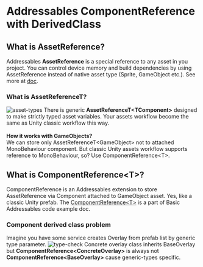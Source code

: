 # Addressables ComponentReference with DerivedClass

## What is AssetReference?
Addressables <b>AssetReference</b> is a special reference to any asset in you project. You can control device memory and build dependencies by using AssetReference instead of native asset type (Sprite, GameObject etc.). See more at [doc](https://docs.unity3d.com/Packages/com.unity.addressables@1.20/manual/AssetReferences.html).
### What is AssetReferenceT?
![asset-types](https://github.com/cyberaslan/Addressables-ComponentReference-with-DerivedClass/assets/87382541/ca64d70b-7d6e-424c-b0be-43408e3da1f2)
There is generic <b>AssetReferenceT\<TComponent\></b> designed to make strictly typed asset variables. Your assets workflow become the same as Unity classic workflow this way.
<br><br><b>How it works with GameObjects?</b><br>
We can store only AssetReferenceT\<GameObject\> not to attached MonoBehaviour component. But classic Unity assets workflow supports reference to MonoBehaviour, so? Use ComponentReference\<T\>.

## What is ComponentReference\<T\>?
ComponentReference is an Addressables extension to store AssetReference via Component attached to GameObject asset. Yes, like a classic Unity prefab. The [ComponentReference\<T\>](https://docs.unity3d.com/Packages/com.unity.addressables@1.20/manual/AssetReferences.html) is a part of Basic Addressables code example doc.

### Component derived class problem
Imagine you have some service creates Overlay from prefab list by generic type parameter. 
![type-check](https://github.com/cyberaslan/Addressables-ComponentReference-with-DerivedClass/assets/87382541/39003127-3c08-4d51-81a1-67153a1e7386)
Concrete overlay class inherits BaseOverlay but <b>ComponentReference\<ConcreteOverlay\></b> is always not <b>ComponentReference\<BaseOverlay\></b> cause generic-types specific.
